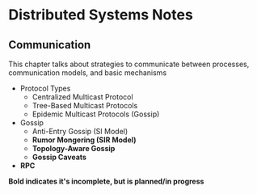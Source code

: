 # Distributed Systems Notes

## Communication

This chapter talks about strategies to communicate between processes, communication models,
and basic mechanisms

* Protocol Types
  * Centralized Multicast Protocol
  * Tree-Based Multicast Protocols
  * Epidemic Multicast Protocols (Gossip)
* Gossip
  * Anti-Entry Gossip (SI Model)
  * **Rumor Mongering (SIR Model)**
  * **Topology-Aware Gossip**
  * **Gossip Caveats**  
* **RPC**
  
**Bold indicates it's incomplete, but is planned/in progress**